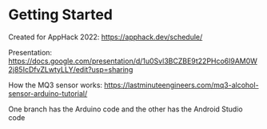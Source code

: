 # Getting Started
Created for AppHack 2022: https://apphack.dev/schedule/

Presentation: https://docs.google.com/presentation/d/1u0Svl3BCZBE9t22PHco6l9AM0W2j85IcDfvZLwtyLLY/edit?usp=sharing

How the MQ3 sensor works: https://lastminuteengineers.com/mq3-alcohol-sensor-arduino-tutorial/

One branch has the Arduino code and the other has the Android Studio code
